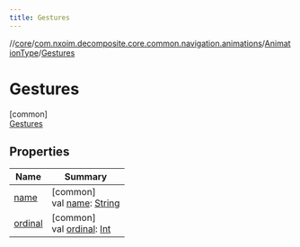 ```yaml
---
title: Gestures
---
```

//[core](../../../../index.html)/[com.nxoim.decomposite.core.common.navigation.animations](../../index.html)/[AnimationType](../index.html)/[Gestures](index.html)



# Gestures



[common]\
[Gestures](index.html)



## Properties


| Name | Summary |
|---|---|
| [name](../-passive-cancelling/index.html#-372974862%2FProperties%2F1241964367) | [common]<br>val [name](../-passive-cancelling/index.html#-372974862%2FProperties%2F1241964367): [String](https://kotlinlang.org/api/latest/jvm/stdlib/kotlin/-string/index.html) |
| [ordinal](../-passive-cancelling/index.html#-739389684%2FProperties%2F1241964367) | [common]<br>val [ordinal](../-passive-cancelling/index.html#-739389684%2FProperties%2F1241964367): [Int](https://kotlinlang.org/api/latest/jvm/stdlib/kotlin/-int/index.html) |

